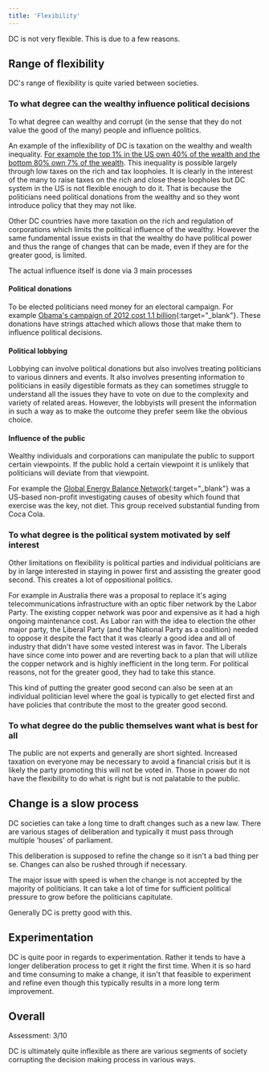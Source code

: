 ```yaml
---
title: 'Flexibility'
---
```


DC is not very flexible. This is due to a few reasons.

## Range of flexibility

DC's range of flexibility is quite varied between societies.

### To what degree can the wealthy influence political decisions

To what degree can wealthy and corrupt (in the sense that they do not value the good of the many) people and influence politics.

An example of the inflexibility of DC is taxation on the wealthy and wealth inequality. [For example the top 1% in the US own 40% of the wealth and the bottom 80% own 7% of the wealth](http://www.nytimes.com/2014/07/24/opinion/nicholas-kristof-idiots-guide-to-inequality-piketty-capital.html). This inequality is possible largely through low taxes on the rich and tax loopholes. It is clearly in the interest of the many to raise taxes on the rich and close these loopholes but DC system in the US is not flexible enough to do it. That is because the politicians need political donations from the wealthy and so they wont introduce policy that they may not like.

Other DC countries have more taxation on the rich and regulation of corporations which limits the political influence of the wealthy. However the same fundamental issue exists in that the wealthy do have political power and thus the range of changes that can be made, even if they are for the greater good, is limited.

The actual influence itself is done via 3 main processes

#### Political donations

To be elected politicians need money for an electoral campaign. For example [Obama's campaign of 2012 cost 1.1 billion](http://thehill.com/blogs/ballot-box/presidential-races/230318-the-5-billion-campaign){:target="_blank"}. These donations have strings attached which allows those that make them to influence political decisions.

#### Political lobbying

Lobbying can involve political donations but also involves treating politicians to various dinners and events. It also involves presenting information to politicians in easily digestible formats as they can sometimes struggle to understand all the issues they have to vote on due to the complexity and variety of related areas. However, the lobbyists will present the information in such a way as to make the outcome they prefer seem like the obvious choice.

#### Influence of the public

Wealthy individuals and corporations can manipulate the public to support certain viewpoints. If the public hold a certain viewpoint it is unlikely that politicians will deviate from that viewpoint.

For example the [Global Energy Balance Network](https://en.wikipedia.org/wiki/Global_Energy_Balance_Network){:target="_blank"} was a US-based non-profit investigating causes of obesity which found that exercise was the key, not diet. This group received substantial funding from Coca Cola.

### To what degree is the political system motivated by self interest

Other limitations on flexibility is political parties and individual politicians are by in large interested in staying in power first and assisting the greater good second. This creates a lot of oppositional politics.

For example in Australia there was a proposal to replace it's aging telecommunications infrastructure with an optic fiber network by the Labor Party. The existing copper network was poor and expensive as it had a high ongoing maintenance cost. As Labor ran with the idea to election the other major party, the Liberal Party (and the National Party as a coalition) needed to oppose it despite the fact that it was clearly a good idea and all of industry that didn't have some vested interest was in favor. The Liberals have since come into power and are reverting back to a plan that will utilize the copper network and is highly inefficient in the long term. For political reasons, not for the greater good, they had to take this stance.

This kind of putting the greater good second can also be seen at an individual politician level where the goal is typically to get elected first and have policies that contribute the most to the greater good second.

### To what degree do the public themselves want what is best for all

The public are not experts and generally are short sighted. Increased taxation on everyone may be necessary to avoid a financial crisis but it is likely the party promoting this will not be voted in. Those in power do not have the flexibility to do what is right but is not palatable to the public.

## Change is a slow process

DC societies can take a long time to draft changes such as a new law. There are various stages of deliberation and typically it must pass through multiple 'houses' of parliament.

This deliberation is supposed to refine the change so it isn't a bad thing per se. Changes can also be rushed through if necessary.

The major issue with speed is when the change is not accepted by the majority of politicians. It can take a lot of time for sufficient political pressure to grow before the politicians capitulate.

Generally DC is pretty good with this.

## Experimentation

DC is quite poor in regards to experimentation. Rather it tends to have a longer deliberation process to get it right the first time. When it is so hard and time consuming to make a change, it isn't that feasible to experiment and refine even though this typically results in a more long term improvement.

## Overall

Assessment: 3/10

DC is ultimately quite inflexible as there are various segments of society corrupting the decision making process in various ways.
